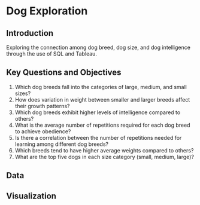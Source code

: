 # Dog Exploration 


## Introduction
Exploring the connection among dog breed, dog size, and dog intelligence through the use of SQL and Tableau.

## Key Questions and Objectives

1. Which dog breeds fall into the categories of large, medium, and small sizes?
2. How does variation in weight between smaller and larger breeds affect their growth patterns?
3. Which dog breeds exhibit higher levels of intelligence compared to others?
4. What is the average number of repetitions required for each dog breed to achieve obedience?
5. Is there a correlation between the number of repetitions needed for learning among different dog breeds?
6. Which breeds tend to have higher average weights compared to others?
7. What are the top five dogs in each size category (small, medium, large)?
## Data

## Visualization 
